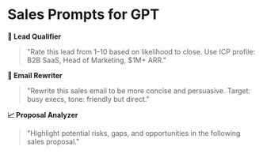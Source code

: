 # Sales Prompts for GPT

**🧲 Lead Qualifier**

> "Rate this lead from 1–10 based on likelihood to close. Use ICP profile: B2B SaaS, Head of Marketing, $1M+ ARR."

**🧩 Email Rewriter**

> "Rewrite this sales email to be more concise and persuasive. Target: busy execs, tone: friendly but direct."

**📈 Proposal Analyzer**

> "Highlight potential risks, gaps, and opportunities in the following sales proposal."
